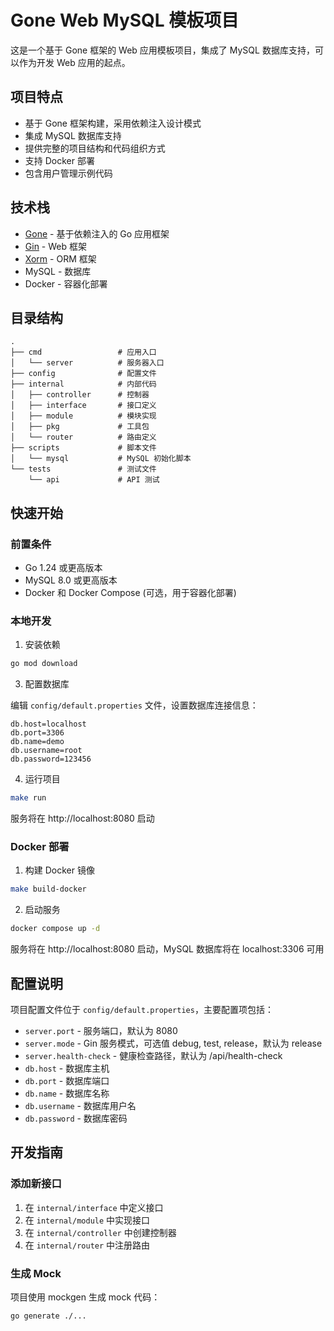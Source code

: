 # Gone Web MySQL 模板项目

这是一个基于 Gone 框架的 Web 应用模板项目，集成了 MySQL 数据库支持，可以作为开发 Web 应用的起点。

## 项目特点

- 基于 Gone 框架构建，采用依赖注入设计模式
- 集成 MySQL 数据库支持
- 提供完整的项目结构和代码组织方式
- 支持 Docker 部署
- 包含用户管理示例代码

## 技术栈

- [Gone](https://github.com/gone-io/gone) - 基于依赖注入的 Go 应用框架
- [Gin](https://github.com/gin-gonic/gin) - Web 框架
- [Xorm](https://xorm.io/) - ORM 框架
- MySQL - 数据库
- Docker - 容器化部署

## 目录结构

```
.
├── cmd                 # 应用入口
│   └── server          # 服务器入口
├── config              # 配置文件
├── internal            # 内部代码
│   ├── controller      # 控制器
│   ├── interface       # 接口定义
│   ├── module          # 模块实现
│   ├── pkg             # 工具包
│   └── router          # 路由定义
├── scripts             # 脚本文件
│   └── mysql           # MySQL 初始化脚本
└── tests               # 测试文件
    └── api             # API 测试
```

## 快速开始

### 前置条件

- Go 1.24 或更高版本
- MySQL 8.0 或更高版本
- Docker 和 Docker Compose (可选，用于容器化部署)

### 本地开发

1. 安装依赖

```bash
go mod download
```

3. 配置数据库

编辑 `config/default.properties` 文件，设置数据库连接信息：

```properties
db.host=localhost
db.port=3306
db.name=demo
db.username=root
db.password=123456
```

4. 运行项目

```bash
make run
```

服务将在 http://localhost:8080 启动

### Docker 部署

1. 构建 Docker 镜像

```bash
make build-docker
```

2. 启动服务

```bash
docker compose up -d
```

服务将在 http://localhost:8080 启动，MySQL 数据库将在 localhost:3306 可用

## 配置说明

项目配置文件位于 `config/default.properties`，主要配置项包括：

- `server.port` - 服务端口，默认为 8080
- `server.mode` - Gin 服务模式，可选值 debug, test, release，默认为 release
- `server.health-check` - 健康检查路径，默认为 /api/health-check
- `db.host` - 数据库主机
- `db.port` - 数据库端口
- `db.name` - 数据库名称
- `db.username` - 数据库用户名
- `db.password` - 数据库密码

## 开发指南

### 添加新接口

1. 在 `internal/interface` 中定义接口
2. 在 `internal/module` 中实现接口
3. 在 `internal/controller` 中创建控制器
4. 在 `internal/router` 中注册路由

### 生成 Mock

项目使用 mockgen 生成 mock 代码：

```bash
go generate ./...
```